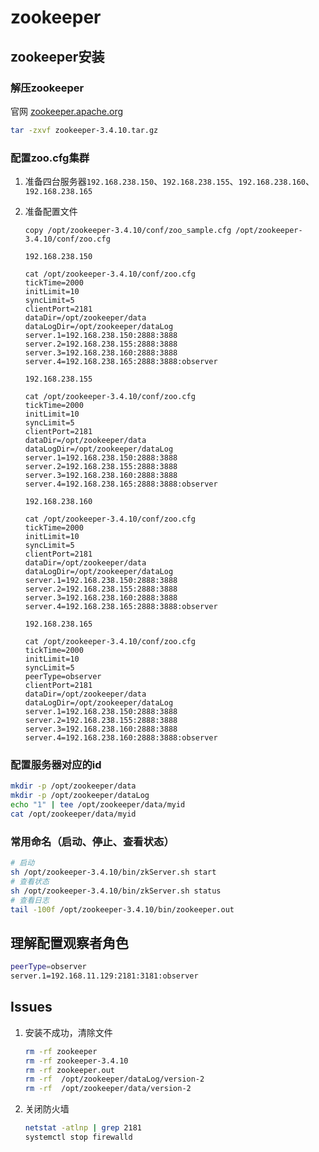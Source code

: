 # zookeeper

## zookeeper安装

### 解压zookeeper

官网 [zookeeper.apache.org](http://zookeeper.apache.org/>)

```bash
tar -zxvf zookeeper-3.4.10.tar.gz
```

### 配置zoo.cfg集群

1. 准备四台服务器`192.168.238.150`、`192.168.238.155`、`192.168.238.160`、`192.168.238.165`

2. 准备配置文件

   `copy /opt/zookeeper-3.4.10/conf/zoo_sample.cfg /opt/zookeeper-3.4.10/conf/zoo.cfg`

    `192.168.238.150`

    ```properties
    cat /opt/zookeeper-3.4.10/conf/zoo.cfg
    tickTime=2000
    initLimit=10
    syncLimit=5
    clientPort=2181
    dataDir=/opt/zookeeper/data
    dataLogDir=/opt/zookeeper/dataLog
    server.1=192.168.238.150:2888:3888
    server.2=192.168.238.155:2888:3888
    server.3=192.168.238.160:2888:3888
    server.4=192.168.238.165:2888:3888:observer
    ```

    `192.168.238.155`

    ```properties
    cat /opt/zookeeper-3.4.10/conf/zoo.cfg
    tickTime=2000
    initLimit=10
    syncLimit=5
    clientPort=2181
    dataDir=/opt/zookeeper/data
    dataLogDir=/opt/zookeeper/dataLog
    server.1=192.168.238.150:2888:3888
    server.2=192.168.238.155:2888:3888
    server.3=192.168.238.160:2888:3888
    server.4=192.168.238.165:2888:3888:observer
    ```

    `192.168.238.160`

    ```properties
    cat /opt/zookeeper-3.4.10/conf/zoo.cfg
    tickTime=2000
    initLimit=10
    syncLimit=5
    clientPort=2181
    dataDir=/opt/zookeeper/data
    dataLogDir=/opt/zookeeper/dataLog
    server.1=192.168.238.150:2888:3888
    server.2=192.168.238.155:2888:3888
    server.3=192.168.238.160:2888:3888
    server.4=192.168.238.165:2888:3888:observer
    ```
   
   `192.168.238.165`
   
   ```properties
   cat /opt/zookeeper-3.4.10/conf/zoo.cfg
   tickTime=2000
   initLimit=10
   syncLimit=5
   peerType=observer
   clientPort=2181
   dataDir=/opt/zookeeper/data
   dataLogDir=/opt/zookeeper/dataLog
   server.1=192.168.238.150:2888:3888
   server.2=192.168.238.155:2888:3888
   server.3=192.168.238.160:2888:3888
   server.4=192.168.238.160:2888:3888:observer
   ```
   
   

### 配置服务器对应的id

```bash
mkdir -p /opt/zookeeper/data
mkdir -p /opt/zookeeper/dataLog
echo "1" | tee /opt/zookeeper/data/myid
cat /opt/zookeeper/data/myid
```

### 常用命名（启动、停止、查看状态）

```bash
# 启动
sh /opt/zookeeper-3.4.10/bin/zkServer.sh start
# 查看状态
sh /opt/zookeeper-3.4.10/bin/zkServer.sh status
# 查看日志
tail -100f /opt/zookeeper-3.4.10/bin/zookeeper.out
```

## 理解配置观察者角色

```bash
peerType=observer
server.1=192.168.11.129:2181:3181:observer
```

## Issues

1. 安装不成功，清除文件
    ```bash
    rm -rf zookeeper
    rm -rf zookeeper-3.4.10
    rm -rf zookeeper.out
    rm -rf  /opt/zookeeper/dataLog/version-2
    rm -rf  /opt/zookeeper/data/version-2
    ```

2. 关闭防火墙
    ```bash
    netstat -atlnp | grep 2181
    systemctl stop firewalld
    ```